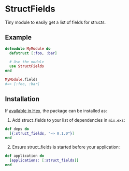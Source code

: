 # StructFields

Tiny module to easily get a list of fields for structs.

## Example

```elixir
defmodule MyModule do
  defstruct [:foo, :bar]

  # Use the module
  use StructFields
end

MyModule.fields
#=> [:foo, :bar]
```

## Installation

If [available in Hex](https://hex.pm/docs/publish), the package can be installed as:

1. Add struct_fields to your list of dependencies in `mix.exs`:

```elixir
def deps do
  [{:struct_fields, "~> 0.1.0"}]
end
```

2. Ensure struct_fields is started before your application:

```elixir
def application do
  [applications: [:struct_fields]]
end
```
